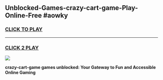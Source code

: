 
## Unblocked-Games-crazy-cart-game-Play-Online-Free #aowky
<h3>
<a href="https://us.freeplayer.one?title=crazy-cart-game&ref=10M">CLICK TO PLAY</a></h3>
<hr>

<h3>
<a href="https://us.freeplayer.one?title=crazy-cart-game&ref=10M">CLICK 2 PLAY</a>
  
</h3>

<a href="https://us.freeplayer.one?title=crazy-cart-game&ref=10M"><img src="https://clearcache.store/games.png"></a>


**crazy-cart-game games unblocked: Your Gateway to Fun and Accessible Online Gaming**
